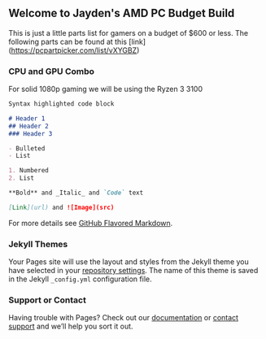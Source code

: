 ## Welcome to Jayden's AMD PC Budget Build

This is just a little parts list for gamers on a budget of $600 or less. The following parts can be found at this [link] (https://pcpartpicker.com/list/vXYGBZ) 

### CPU and GPU Combo

For solid 1080p gaming we will be using the Ryzen 3 3100

```markdown
Syntax highlighted code block

# Header 1
## Header 2
### Header 3

- Bulleted
- List

1. Numbered
2. List

**Bold** and _Italic_ and `Code` text

[Link](url) and ![Image](src)
```

For more details see [GitHub Flavored Markdown](https://guides.github.com/features/mastering-markdown/).

### Jekyll Themes

Your Pages site will use the layout and styles from the Jekyll theme you have selected in your [repository settings](https://github.com/jaydent275/PC-Budget-Build/settings). The name of this theme is saved in the Jekyll `_config.yml` configuration file.

### Support or Contact

Having trouble with Pages? Check out our [documentation](https://docs.github.com/categories/github-pages-basics/) or [contact support](https://github.com/contact) and we’ll help you sort it out.
